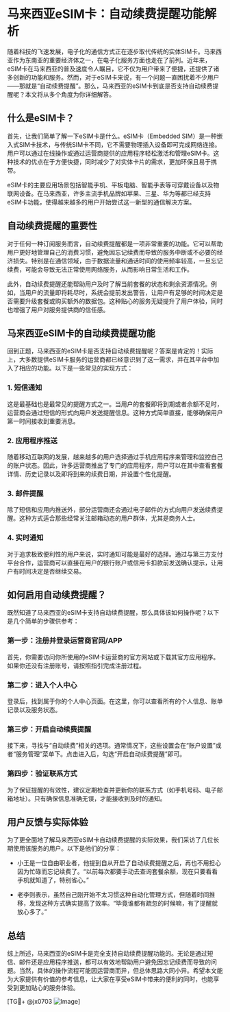 # 马来西亚eSIM卡：自动续费提醒功能解析

随着科技的飞速发展，电子化的通信方式正在逐步取代传统的实体SIM卡。马来西亚作为东南亚的重要经济体之一，在电子化服务方面也走在了前列。近年来，eSIM卡在马来西亚的普及速度令人瞩目，它不仅为用户带来了便捷，还提供了诸多创新的功能和服务。然而，对于eSIM卡来说，有一个问题一直困扰着不少用户——那就是“自动续费提醒”。那么，马来西亚的eSIM卡到底是否支持自动续费提醒呢？本文将从多个角度为你详细解答。

## 什么是eSIM卡？

首先，让我们简单了解一下eSIM卡是什么。eSIM卡（Embedded SIM）是一种嵌入式SIM卡技术，与传统SIM卡不同，它不需要物理插入设备即可完成网络连接。用户可以通过在线操作或通过运营商提供的应用程序轻松激活和管理eSIM卡。这种技术的优点在于方便快捷，同时减少了对实体卡片的需求，更加环保且易于携带。

eSIM卡的主要应用场景包括智能手机、平板电脑、智能手表等可穿戴设备以及物联网设备。在马来西亚，许多主流手机品牌如苹果、三星、华为等都已经支持eSIM卡功能，使得越来越多的用户开始尝试这一新型的通信解决方案。

## 自动续费提醒的重要性

对于任何一种订阅服务而言，自动续费提醒都是一项非常重要的功能。它可以帮助用户更好地管理自己的消费习惯，避免因忘记续费而导致的服务中断或不必要的经济损失。特别是在通信领域，由于数据流量和通话时间的使用频率较高，一旦忘记续费，可能会导致无法正常使用网络服务，从而影响日常生活和工作。

此外，自动续费提醒还能帮助用户及时了解当前套餐的状态和剩余资源情况。例如，当用户的流量即将耗尽时，系统会提前发出警告，让用户有足够的时间决定是否需要升级套餐或购买额外的数据包。这种贴心的服务无疑提升了用户体验，同时也增强了用户对服务提供商的信任感。

## 马来西亚eSIM卡的自动续费提醒功能

回到正题，马来西亚的eSIM卡是否支持自动续费提醒呢？答案是肯定的！实际上，大多数提供eSIM卡服务的运营商都已经意识到了这一需求，并在其平台中加入了相应的功能。以下是一些常见的实现方式：

### 1. 短信通知

这是最基础也是最常见的提醒方式之一。当用户的套餐即将到期或者余额不足时，运营商会通过短信的形式向用户发送提醒信息。这种方式简单直接，能够确保用户第一时间接收到重要消息。

### 2. 应用程序推送

随着移动互联网的发展，越来越多的用户选择通过手机应用程序来管理和监控自己的账户状态。因此，许多运营商推出了专门的应用程序，用户可以在其中查看套餐详情、历史记录以及即将到来的续费日期，并设置个性化提醒。

### 3. 邮件提醒

除了短信和应用内推送外，部分运营商还会通过电子邮件的方式向用户发送续费提醒。这种方式适合那些经常关注邮箱动态的用户群体，尤其是商务人士。

### 4. 实时通知

对于追求极致便利性的用户来说，实时通知可能是最好的选择。通过与第三方支付平台合作，运营商可以直接在用户的银行账户或信用卡扣款前发送确认提示，让用户有时间决定是否继续交易。

## 如何启用自动续费提醒？

既然知道了马来西亚的eSIM卡支持自动续费提醒，那么具体该如何操作呢？以下是几个简单的步骤供参考：

### 第一步：注册并登录运营商官网/APP

首先，你需要访问你所使用的eSIM卡运营商的官方网站或下载其官方应用程序。如果你还没有注册账号，请按照指引完成注册过程。

### 第二步：进入个人中心

登录后，找到属于你的个人中心页面。在这里，你可以查看所有的个人信息、账单记录以及服务状态。

### 第三步：开启自动续费提醒

接下来，寻找与“自动续费”相关的选项。通常情况下，这些设置会在“账户设置”或者“服务管理”菜单下。点击进入后，勾选“开启自动续费提醒”即可。

### 第四步：验证联系方式

为了保证提醒的有效性，建议定期检查并更新你的联系方式（如手机号码、电子邮箱地址）。只有确保信息准确无误，才能接收到及时的通知。

## 用户反馈与实际体验

为了更全面地了解马来西亚eSIM卡自动续费提醒的实际效果，我们采访了几位长期使用该服务的用户。以下是他们的分享：

- 小王是一位自由职业者，他提到自从开启了自动续费提醒之后，再也不用担心因为忙碌而忘记续费了。“以前每次都要手动去查询套餐余额，现在只要看看手机就知道了，特别省心。”
  
- 老李则表示，虽然自己刚开始不太习惯这种自动化管理方式，但随着时间推移，发现这种方式确实提高了效率。“毕竟谁都有疏忽的时候嘛，有了提醒就放心多了。”

## 总结

综上所述，马来西亚的eSIM卡是完全支持自动续费提醒功能的。无论是通过短信、邮件还是应用程序推送，都可以有效地帮助用户避免因忘记续费而导致的问题。当然，具体的操作流程可能因运营商而异，但总体思路大同小异。希望本文能为大家提供有价值的参考信息，让大家在享受eSIM卡带来的便利的同时，也能享受到更加贴心的服务体验。

[TG💪+ @jx0703 ![Image](https://github.com/user-attachments/assets/dbca1d08-cadb-493c-b0ec-ad6f7a83f270)]